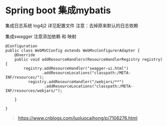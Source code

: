 # Spring boot 集成mybatis

集成日志系统 log4j2 详见配置文件 
注意：去掉原来默认的日志依赖


集成swagger 注意添加依赖 和 映射
```
@Configuration
public class WebMVCConfig extends WebMvcConfigurerAdapter {
    @Override
    public void addResourceHandlers(ResourceHandlerRegistry registry) {
        registry.addResourceHandler("swagger-ui.html")
                .addResourceLocations("classpath:/META-INF/resources/");
          registry.addResourceHandler("/webjars/**")
                 .addResourceLocations("classpath:/META-INF/resources/webjars/");

    }

}
```
> https://www.cnblogs.com/luoluocaihong/p/7106276.html